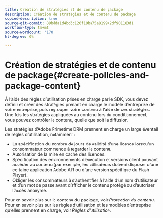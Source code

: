 ```yaml
---
title: Création de stratégies et de contenu de package
description: Création de stratégies et de contenu de package
copied-description: true
source-git-commit: 89bdda1d4bd5c126f19ba75a819942df901183d1
workflow-type: tm+mt
source-wordcount: '170'
ht-degree: 0%

---
```



# Création de stratégies et de contenu de package{#create-policies-and-package-content}

À l’aide des règles d’utilisation prises en charge par le SDK, vous devez définir et créer des stratégies prenant en charge le modèle d’entreprise de votre entreprise, puis regrouper votre contenu à l’aide de ces stratégies. Une fois les stratégies appliquées au contenu lors du conditionnement, vous pouvez contrôler le contenu, quelle que soit la diffusion.

Les stratégies d’Adobe Primetime DRM prennent en charge un large éventail de règles d’utilisation, notamment :

* La spécification du nombre de jours de validité d’une licence lorsqu’un consommateur commence à regarder le contenu.
* Autorisation de la mise en cache des licences.
* Spécification des environnements d’exécution et versions client pouvant accéder au contenu (par exemple, les utilisateurs doivent disposer d’une certaine application Adobe AIR ou d’une version spécifique du Flash Player).
* Obliger les consommateurs à s’authentifier à l’aide d’un nom d’utilisateur et d’un mot de passe avant d’afficher le contenu protégé ou d’autoriser l’accès anonyme.

Pour en savoir plus sur le contenu du package, voir *Protection du contenu*. Pour en savoir plus sur les règles d’utilisation et les modèles d’entreprise qu’elles prennent en charge, voir *Règles d’utilisation*.
